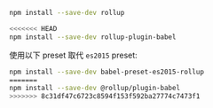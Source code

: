 ```sh
npm install --save-dev rollup
```

```sh
<<<<<<< HEAD
npm install --save-dev rollup-plugin-babel
```

使用以下 preset 取代 `es2015` preset:

```sh
npm install --save-dev babel-preset-es2015-rollup
=======
npm install --save-dev @rollup/plugin-babel
>>>>>>> 8c31df47c6723c8594f153f592ba27774c7473f1
```
